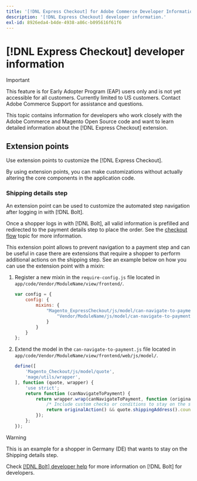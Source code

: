 ```yaml
---
title: '[!DNL Express Checkout] for Adobe Commerce Developer Information'
description: '[!DNL Express Checkout] developer information.'
exl-id: 8926eda4-b4de-4938-a86c-b095616f61f6
---
```

# [!DNL Express Checkout] developer information

>[!IMPORTANT]
>
> This feature is for Early Adopter Program (EAP) users only and is not yet accessible for all customers. Currently limited to US customers. Contact Adobe Commerce Support for assistance and questions.

This topic contains information for developers who work closely with the Adobe Commerce and Magento Open Source code and want to learn detailed information about the [!DNL Express Checkout] extension.

## Extension points

Use extension points to customize the [!DNL Express Checkout].

By using extension points, you can make customizations without actually altering the core components in the application code.

### Shipping details step

An extension point can be used to customize the automated step navigation after logging in with [!DNL Bolt].

Once a shopper logs in with [!DNL Bolt], all valid information is prefilled and redirected to the payment details step to place the order. See the [checkout flow](https://experienceleague.adobe.com/docs/commerce-merchant-services/express-checkout/manage-checkout/checkout-flow.html) topic for more information.

This extension point allows to prevent navigation to a payment step and can be useful in case there are extensions that require a shopper to perform additional actions on the shipping step. See an example below on how you can use the extension point with a mixin:

1. Register a new mixin in the `require-config.js` file located in `app/code/Vendor/ModuleName/view/frontend/`.

   ```js
   var config = {
       config: {
           mixins: {
               "Magento_ExpressCheckout/js/model/can-navigate-to-payment": {
                   "Vendor/ModuleName/js/model/can-navigate-to-payment-mixin": true
               }
           }
       }
   };
   ```

1. Extend the model in the `can-navigate-to-payment.js` file located in `app/code/Vendor/ModuleName/view/frontend/web/js/model/`.

   ```js
   define([
       'Magento_Checkout/js/model/quote',
       'mage/utils/wrapper',
   ], function (quote, wrapper) {
       'use strict';
       return function (canNavigateToPayment) {
           return wrapper.wrap(canNavigateToPayment, function (originalAction) {
               /* Include custom checks or conditions to stay on the shipping step,i.e: your shopper is from Germany */
               return originalAction() && quote.shippingAddress().countryId !== 'DE');
           });
       };
   });
   ```

>[!WARNING]
>
> This is an example for a shopper in Germany (DE) that wants to stay on the Shipping details step.

Check [[!DNL Bolt] developer help](https://help.bolt.com/developers/) for more information on [!DNL Bolt] for developers.
